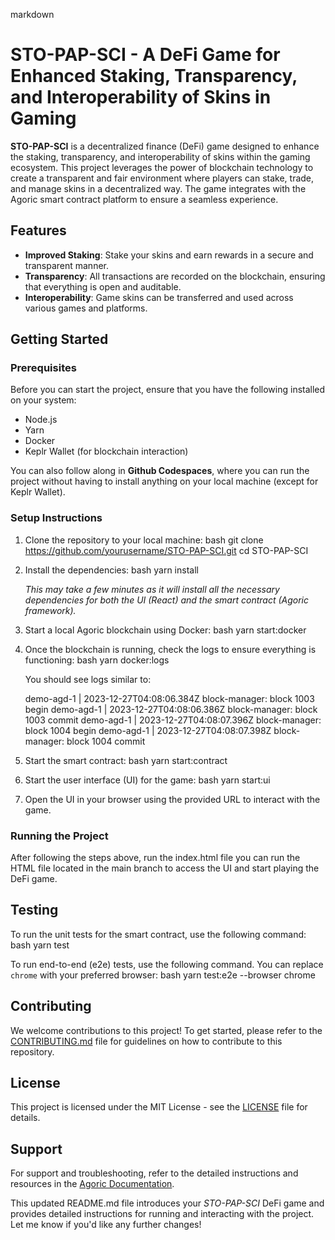markdown
# STO-PAP-SCI - A DeFi Game for Enhanced Staking, Transparency, and Interoperability of Skins in Gaming

**STO-PAP-SCI** is a decentralized finance (DeFi) game designed to enhance the staking, transparency, and interoperability of skins within the gaming ecosystem. This project leverages the power of blockchain technology to create a transparent and fair environment where players can stake, trade, and manage skins in a decentralized way. The game integrates with the Agoric smart contract platform to ensure a seamless experience.

## Features
- **Improved Staking**: Stake your skins and earn rewards in a secure and transparent manner.
- **Transparency**: All transactions are recorded on the blockchain, ensuring that everything is open and auditable.
- **Interoperability**: Game skins can be transferred and used across various games and platforms.

## Getting Started

### Prerequisites

Before you can start the project, ensure that you have the following installed on your system:
- Node.js
- Yarn
- Docker
- Keplr Wallet (for blockchain interaction)

You can also follow along in **Github Codespaces**, where you can run the project without having to install anything on your local machine (except for Keplr Wallet).

### Setup Instructions

1. Clone the repository to your local machine:
   bash
   git clone https://github.com/yourusername/STO-PAP-SCI.git
   cd STO-PAP-SCI
   

2. Install the dependencies:
   bash
   yarn install
   
   *This may take a few minutes as it will install all the necessary dependencies for both the UI (React) and the smart contract (Agoric framework).*

3. Start a local Agoric blockchain using Docker:
   bash
   yarn start:docker
   

4. Once the blockchain is running, check the logs to ensure everything is functioning:
   bash
   yarn docker:logs
   
   You should see logs similar to:
   
   demo-agd-1  | 2023-12-27T04:08:06.384Z block-manager: block 1003 begin
   demo-agd-1  | 2023-12-27T04:08:06.386Z block-manager: block 1003 commit
   demo-agd-1  | 2023-12-27T04:08:07.396Z block-manager: block 1004 begin
   demo-agd-1  | 2023-12-27T04:08:07.398Z block-manager: block 1004 commit
   

5. Start the smart contract:
   bash
   yarn start:contract
   

6. Start the user interface (UI) for the game:
   bash
   yarn start:ui
   

7. Open the UI in your browser using the provided URL to interact with the game.

### Running the Project

After following the steps above,
run the index.html file 
 you can run the HTML file located in the main branch to access the UI and start playing the DeFi game.

## Testing

To run the unit tests for the smart contract, use the following command:
bash
yarn test


To run end-to-end (e2e) tests, use the following command. You can replace `chrome` with your preferred browser:
bash
yarn test:e2e --browser chrome


## Contributing

We welcome contributions to this project! To get started, please refer to the [CONTRIBUTING.md](./CONTRIBUTING.md) file for guidelines on how to contribute to this repository.

## License

This project is licensed under the MIT License - see the [LICENSE](./LICENSE) file for details.

## Support

For support and troubleshooting, refer to the detailed instructions and resources in the [Agoric Documentation](https://docs.agoric.com/guides/getting-started/).


This updated README.md file introduces your *STO-PAP-SCI* DeFi game and provides detailed instructions for running and interacting with the project. Let me know if you'd like any further changes!
